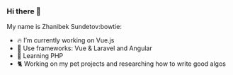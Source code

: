 ### Hi there 👋
My name is Zhanibek Sundetov:bowtie:

- :fire:   I’m currently working on Vue.js
- :hammer: Use frameworks: Vue & Laravel and Angular
- :mag_right:  Learning PHP
- :cat2:  Working on my pet projects and researching how to write good algos
